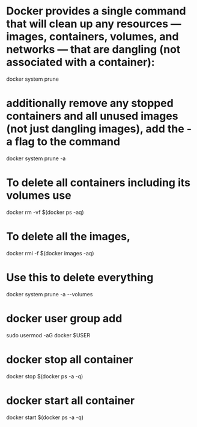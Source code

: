 # Docker provides a single command that will clean up any resources — images, containers, volumes, and networks — that are dangling (not associated with a container):
docker system prune
# additionally remove any stopped containers and all unused images (not just dangling images), add the -a flag to the command
docker system prune -a
# To delete all containers including its volumes use
docker rm -vf $(docker ps -aq)
# To delete all the images,
docker rmi -f $(docker images -aq)
# Use this to delete everything
docker system prune -a --volumes



# docker user group add
sudo usermod -aG docker $USER

# docker stop all container
docker stop $(docker ps -a -q)

# docker start all container
docker start $(docker ps -a -q)
